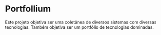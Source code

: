 Portfollium
===========
Este projeto objetiva ser uma coletânea de diversos sistemas com diversas tecnologias.
Também objetiva ser um portfólio de tecnologias dominadas.
